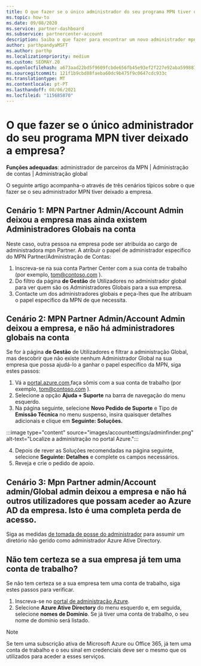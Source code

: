 ```yaml
---
title: O que fazer se o único administrador do seu programa MPN tiver deixado a empresa?
ms.topic: how-to
ms.date: 09/08/2020
ms.service: partner-dashboard
ms.subservice: partnercenter-account
description: Saiba o que fazer para encontrar um novo administrador mpn ou obter ajuda da administração Global da sua empresa. Além disso, aprenda a adicionar um novo administrador partner center global.
author: parthpandyaMSFT
ms.author: parthp
ms.localizationpriority: medium
ms.custom: SEOMAY.20
ms.openlocfilehash: a673aad22bd5f9609fcbde656fb45e93ef2f227e92aba59988708769471e09e7
ms.sourcegitcommit: 121f1b9cbd88faeba60dc9b475f9c0647cdc933c
ms.translationtype: MT
ms.contentlocale: pt-PT
ms.lasthandoff: 08/06/2021
ms.locfileid: "115685870"
---
```

# <a name="what-to-do-if-the-only-admin-for-your-mpn-program-has-left-the-company"></a>O que fazer se o único administrador do seu programa MPN tiver deixado a empresa?

**Funções adequadas**: administrador de parceiros da MPN | Administração de contas | Administração global

O seguinte artigo acompanha-o através de três cenários típicos sobre o que fazer se o seu administrador MPN tiver deixado a empresa.

## <a name="scenario-1-mpn-partner-adminaccount-admin-has-left-the-company-but-there-are-still-global-admins-in-the-account"></a>Cenário 1: MPN Partner Admin/Account Admin deixou a empresa mas ainda existem Administradores Globais na conta

Neste caso, outra pessoa na empresa pode ser atribuída ao cargo de administradora mpn Partner. A atribuir o papel de administrador específico do MPN Partner/Administração de Contas:

1. Inscreva-se na sua conta Partner Center com a sua conta de trabalho (por exemplo, tom@contoso.com ).
1. Do filtro da página **de Gestão** de Utilizadores no administrador global para ver quem são os Administradores Globais para a sua empresa. 
1. Contacte um dos administradores globais e peça-lhes que lhe atribuam o papel específico da MPN de que necessita. 

## <a name="scenario-2-mpn-partner-adminaccount-admin-has-left-the-company-and-there-are-no-global-admins-in-the-account"></a>Cenário 2: MPN Partner Admin/Account Admin deixou a empresa, e não há administradores globais na conta 

Se for à página **de Gestão** de Utilizadores e filtrar a administração Global, mas descobrir que não existe nenhum Administrador Global na sua empresa que possa ajudá-lo a ganhar o papel específico da MPN, siga estes passos:

1. Vá a [portal.azure.com,](https://ms.portal.azure.com/)faça sômis com a sua conta de trabalho (por exemplo, tom@contoso.com ). 
1. Selecione a opção **Ajuda + Suporte** na barra de navegação do menu esquerdo.
1. Na página seguinte, selecione **Novo Pedido de Suporte** e Tipo de **Emissão Técnica** no menu suspenso, insira quaisquer detalhes adicionais e clique em **Seguinte: Soluções.**

:::image type="content" source="images/accountsettings/adminfinder.png" alt-text="Localize a administração no portal Azure.":::

4. Depois de rever as Soluções recomendadas na página seguinte, selecione **Seguinte: Detalhes** e complete os campos necessários.
1. Reveja e crie o pedido de apoio.


## <a name="scenario-3-mpn-partner-adminaccount-adminglobal-admin-has-left-the-company-and-there-are-no-other-users-who-can-access-the-companys-azure-ad-this-is-a-complete-loss-of-access"></a>Cenário 3: Mpn Partner admin/Account admin/Global admin deixou a empresa e não há outros utilizadores que possam aceder ao Azure AD da empresa. Isto é uma completa perda de acesso.

Siga as medidas [de tomada de posse do administrador](/azure/active-directory/users-groups-roles/domains-admin-takeover#internal-admin-takeover) para assumir um diretório não gerido como administrador Azure Ative Directory.

## <a name="not-sure-if-your-company-already-has-a-work-account"></a>Não tem certeza se a sua empresa já tem uma conta de trabalho?

Se não tem certeza se a sua empresa tem uma conta de trabalho, siga estes passos para verificar.

1. Inscreva-se no [portal de administração Azure](https://ms.portal.azure.com).
2. Selecione **Azure Ative Directory** do menu esquerdo e, em seguida, selecione **nomes de Domínio**.
Se já tiver uma conta de trabalho, o seu nome de domínio será listado.

>[!Note]
>Se tem uma subscrição ativa de Microsoft Azure ou Office 365, já tem uma conta de trabalho e o seu sinal em credenciais deve ser o mesmo que os utilizados para aceder a esses serviços.